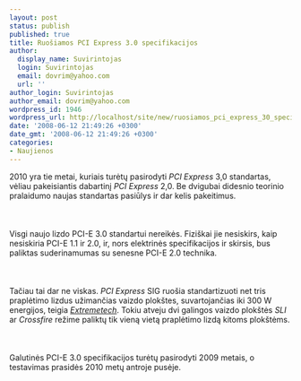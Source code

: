 ```yaml
---
layout: post
status: publish
published: true
title: Ruošiamos PCI Express 3.0 specifikacijos
author:
  display_name: Suvirintojas
  login: Suvirintojas
  email: dovrim@yahoo.com
  url: ''
author_login: Suvirintojas
author_email: dovrim@yahoo.com
wordpress_id: 1946
wordpress_url: http://localhost/site/new/ruosiamos_pci_express_30_specifikacijos/
date: '2008-06-12 21:49:26 +0300'
date_gmt: '2008-06-12 21:49:26 +0300'
categories:
- Naujienos
---
```

<p>2010 yra tie metai, kuriais turėtų pasirodyti <i>PCI Express</i> 3,0 standartas, vėliau pakeisiantis dabartinį <i>PCI Express</i> 2,0. Be dvigubai didesnio teorinio pralaidumo naujas standartas pasiūlys ir dar kelis pakeitimus.<br />
<br><br />
<br>Visgi naujo lizdo PCI-E 3.0 standartui nereikės. Fiziškai jie nesiskirs, kaip nesiskiria PCI-E 1.1 ir 2.0, ir, nors elektrinės specifikacijos ir skirsis, bus paliktas suderinamumas su senesne PCI-E 2.0 technika.<br />
<br><br />
<br>Tačiau tai dar ne viskas. <i>PCI Express</i> SIG ruošia standartizuoti net tris praplėtimo lizdus užimančias vaizdo plokštes, suvartojančias iki 300 W energijos, teigia <a class="ns" href="http://www.extremetech.com/article2/0,2845,2319677,00.asp"><i>Extremetech</i></a>. Tokiu atveju dvi galingos vaizdo plokštės <i>SLI</i> ar <i>Crossfire</i> režime paliktų tik vieną vietą praplėtimo lizdą kitoms plokštėms.<br />
<br><br />
<br>Galutinės PCI-E 3.0 specifikacijos turėtų pasirodyti 2009 metais, o testavimas prasidės 2010 metų antroje pusėje.<br />
<br><br />
<br><br />
<br></p>
